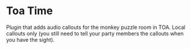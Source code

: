 # Toa Time
Plugin that adds audio callouts for the monkey puzzle room in TOA. Local callouts only (you still need to tell your party members the callouts when you have the sight).
